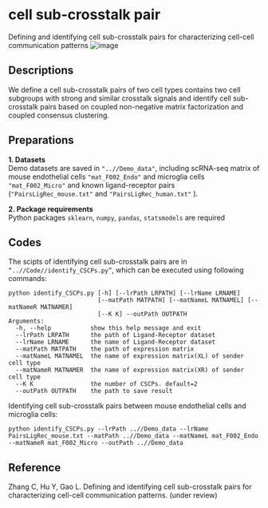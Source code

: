 # cell sub-crosstalk pair
Defining and identifying cell sub-crosstalk pairs for characterizing cell-cell communication patterns
![image](https://github.com/chenxing-zhang/cell-sub-crosstalk-pair/blob/main/schematic_diagram.png)

## Descriptions
We define a cell sub-crosstalk pairs of two cell types contains two cell subgroups with strong and similar crosstalk signals and identify cell sub-crosstalk pairs based on coupled non-negative matrix factorization and coupled consensus clustering.

## Preparations
**1. Datasets**  
Demo datasets are saved in `"..//Demo_data"`, including scRNA-seq matrix of mouse endothelial cells `"mat_F002_Endo"` and microglia cells `"mat_F002_Micro"` and known ligand-receptor pairs (`"PairsLigRec_mouse.txt"` and `"PairsLigRec_human.txt"` ).

**2. Package requirements**  
Python packages `sklearn`, `numpy`, `pandas`, `statsmodels` are required

## Codes
The scipts of identifying cell sub-crosstalk pairs are in `“..//Code//identify_CSCPs.py”`, which can be executed using following commands:
```
python identify_CSCPs.py [-h] [--lrPath LRPATH] [--lrName LRNAME]
                         [--matPath MATPATH] [--matNameL MATNAMEL] [--matNameR MATNAMER]
                         [--K K] --outPath OUTPATH
Arguments:
  -h, --help           show this help message and exit
  --lrPath LRPATH      the path of Ligand-Receptor dataset
  --lrName LRNAME      the name of Ligand-Receptor dataset
  --matPath MATPATH    the path of expression matrix
  --matNameL MATNAMEL  the name of expression matrix(XL) of sender cell type
  --matNameR MATNAMER  the name of expression matrix(XR) of sender cell type
  --K K                the number of CSCPs. default=2
  --outPath OUTPATH    the path to save result
```

Identifying cell sub-crosstalk pairs between mouse endothelial cells and microglia cells:
```
python identify_CSCPs.py --lrPath ..//Demo_data --lrName PairsLigRec_mouse.txt --matPath ..//Demo_data --matNameL mat_F002_Endo --matNameR mat_F002_Micro --outPath ..//Demo_data
```

## Reference
Zhang C, Hu Y, Gao L. Defining and identifying cell sub-crosstalk pairs for characterizing cell-cell communication patterns. (under review)
